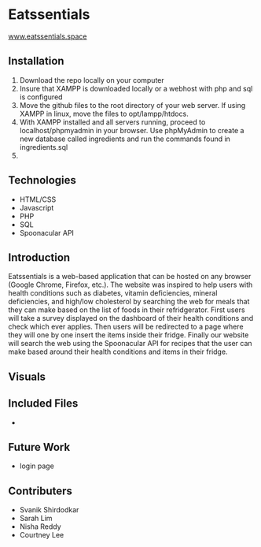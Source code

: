 # Eatssentials
www.eatssentials.space

## Installation 
1. Download the repo locally on your computer
2. Insure that XAMPP is downloaded locally or a webhost with php and sql is configured
3. Move the github files to the root directory of your web server. If using XAMPP in linux, move the files to opt/lampp/htdocs.
4. With XAMPP installed and all servers running, proceed to localhost/phpmyadmin in your browser. Use phpMyAdmin to create a new database called ingredients and run the commands found in ingredients.sql
5. 

## Technologies
* HTML/CSS
* Javascript
* PHP
* SQL
* Spoonacular API

## Introduction
Eatssentials is a web-based application that can be hosted on any browser (Google Chrome, Firefox, etc.). The website was inspired to help users with  health conditions such as diabetes, vitamin deficiencies, mineral deficiencies, and high/low cholesterol by searching the web for meals that they can make based on the list of foods in their refridgerator. First users will take a survey displayed on the dashboard of their health conditions and check which ever applies. Then users will be redirected to a page where they will one by one insert the items inside their fridge. Finally our website will search the web using the Spoonacular API for recipes that the user can make based around their health conditions and items in their fridge. 

## Visuals 



## Included Files
* 

## Future Work 
* login page

## Contributers
* Svanik Shirdodkar
* Sarah Lim
* Nisha Reddy
* Courtney Lee
